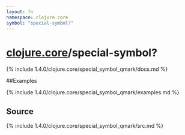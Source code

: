 ```yaml
---
layout: fn
namespace: clojure.core
symbol: "special-symbol?"
---
```


# [clojure.core](../)/special-symbol?

{% include 1.4.0/clojure.core/special_symbol_qmark/docs.md %}

##Examples

{% include 1.4.0/clojure.core/special_symbol_qmark/examples.md %}
## Source
{% include 1.4.0/clojure.core/special_symbol_qmark/src.md %}

